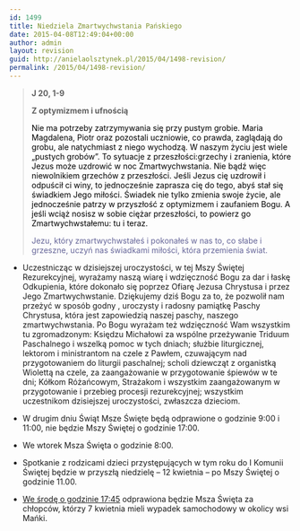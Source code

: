 ```yaml
---
id: 1499
title: Niedziela Zmartwychwstania Pańskiego
date: 2015-04-08T12:49:04+00:00
author: admin
layout: revision
guid: http://anielaolsztynek.pl/2015/04/1498-revision/
permalink: /2015/04/1498-revision/
---
```

> **J 20, 1-9**
> 
> **Z optymizmem i ufnością**
> 
> <span style="color: #000000;">Nie ma potrzeby zatrzymywania się przy pustym grobie. Maria Magdalena, Piotr oraz pozostali uczniowie, co prawda, zaglądają do grobu, ale natychmiast z niego wychodzą. W naszym życiu jest wiele &#8222;pustych grobów&#8221;. To sytuacje z przeszłości:grzechy i zranienia, które Jezus może uzdrowić w noc Zmartwychwstania. Nie bądź więc niewolnikiem grzechów z przeszłości. Jeśli Jezus cię uzdrowił i odpuścił ci winy, to jednocześnie zaprasza cię do tego, abyś stał się świadkiem Jego miłości. Świadek nie tylko zmienia swoje życie, ale jednocześnie patrzy w przyszłość z optymizmem i zaufaniem Bogu. A jeśli wciąż nosisz w sobie ciężar przeszłości, to powierz go Zmartwychwstałemu: tu i teraz.</span>
> 
> <span style="color: #666699;">Jezu, który zmartwychwstałeś i pokonałeś w nas to, co słabe i grzeszne, uczyń nas świadkami miłości, która przemienia świat.</span>

  * Uczestnicząc w dzisiejszej uroczystości, w tej Mszy Świętej Rezurekcyjnej, wyrażamy naszą wiarę i wdzięczność Bogu za dar i łaskę Odkupienia, które dokonało się poprzez Ofiarę Jezusa Chrystusa i przez Jego Zmartwychwstanie. Dziękujemy dziś Bogu za to, że pozwolił nam przeżyć w sposób godny , uroczysty i radosny pamiątkę Paschy Chrystusa, która jest zapowiedzią naszej paschy, naszego zmartwychwstania. Po Bogu wyrażam też wdzięczność Wam wszystkim tu zgromadzonym: Księdzu Michałowi za wspólne przeżywanie Triduum Paschalnego i wszelką pomoc w tych dniach; służbie liturgicznej, lektorom i ministrantom na czele z Pawłem, czuwającym nad przygotowaniem do liturgii paschalnej; scholi dziewcząt z organistką Wiolettą na czele, za zaangażowanie w przygotowanie śpiewów w te dni; Kółkom Różańcowym, Strażakom i wszystkim zaangażowanym w przygotowanie i przebieg procesji rezurekcyjnej; wszystkim uczestnikom dzisiejszej uroczystości, zwłaszcza dzieciom.
  * W drugim dniu Świąt Msze Święte będą odprawione o godzinie 9:00 i 11:00, nie będzie Mszy Świętej o godzinie 17:00.
  * We wtorek Msza Święta o godzinie 8:00.
  * Spotkanie z rodzicami dzieci przystępujących w tym roku do I Komunii Świętej będzie w przyszłą niedzielę &#8211; 12 kwietnia &#8211; po Mszy Świętej o godzinie 11.00.

  * <span style="text-decoration: underline;">We środę o godzinie 17:45</span> odprawiona będzie Msza Święta za chłopców, którzy 7 kwietnia mieli wypadek samochodowy w okolicy wsi Mańki.